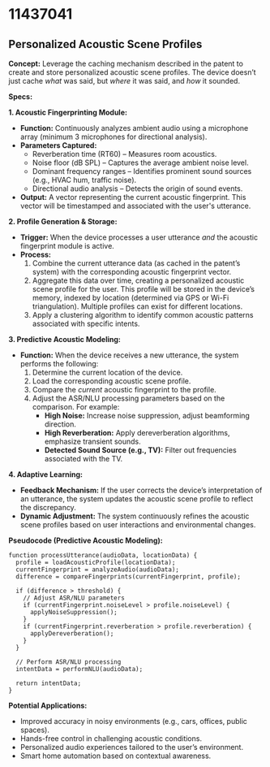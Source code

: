 # 11437041

## Personalized Acoustic Scene Profiles

**Concept:** Leverage the caching mechanism described in the patent to create and store personalized acoustic scene profiles. The device doesn’t just cache *what* was said, but *where* it was said, and *how* it sounded.

**Specs:**

**1. Acoustic Fingerprinting Module:**

*   **Function:** Continuously analyzes ambient audio using a microphone array (minimum 3 microphones for directional analysis).
*   **Parameters Captured:**
    *   Reverberation time (RT60) – Measures room acoustics.
    *   Noise floor (dB SPL) –  Captures the average ambient noise level.
    *   Dominant frequency ranges – Identifies prominent sound sources (e.g., HVAC hum, traffic noise).
    *   Directional audio analysis – Detects the origin of sound events.
*   **Output:**  A vector representing the current acoustic fingerprint.  This vector will be timestamped and associated with the user's utterance.

**2. Profile Generation & Storage:**

*   **Trigger:** When the device processes a user utterance *and* the acoustic fingerprint module is active.
*   **Process:**
    1.  Combine the current utterance data (as cached in the patent’s system) with the corresponding acoustic fingerprint vector.
    2.  Aggregate this data over time, creating a personalized acoustic scene profile for the user. This profile will be stored in the device’s memory, indexed by location (determined via GPS or Wi-Fi triangulation).  Multiple profiles can exist for different locations.
    3.  Apply a clustering algorithm to identify common acoustic patterns associated with specific intents.

**3. Predictive Acoustic Modeling:**

*   **Function:** When the device receives a new utterance, the system performs the following:
    1.  Determine the current location of the device.
    2.  Load the corresponding acoustic scene profile.
    3.  Compare the *current* acoustic fingerprint to the profile.
    4.  Adjust the ASR/NLU processing parameters based on the comparison.  For example:
        *   **High Noise:** Increase noise suppression, adjust beamforming direction.
        *   **High Reverberation:** Apply dereverberation algorithms, emphasize transient sounds.
        *   **Detected Sound Source (e.g., TV):**  Filter out frequencies associated with the TV.

**4. Adaptive Learning:**

*   **Feedback Mechanism:**  If the user corrects the device’s interpretation of an utterance, the system updates the acoustic scene profile to reflect the discrepancy.
*   **Dynamic Adjustment:** The system continuously refines the acoustic scene profiles based on user interactions and environmental changes.

**Pseudocode (Predictive Acoustic Modeling):**

```
function processUtterance(audioData, locationData) {
  profile = loadAcousticProfile(locationData);
  currentFingerprint = analyzeAudio(audioData);
  difference = compareFingerprints(currentFingerprint, profile);

  if (difference > threshold) {
    // Adjust ASR/NLU parameters
    if (currentFingerprint.noiseLevel > profile.noiseLevel) {
      applyNoiseSuppression();
    }
    if (currentFingerprint.reverberation > profile.reverberation) {
      applyDereverberation();
    }
  }

  // Perform ASR/NLU processing
  intentData = performNLU(audioData);

  return intentData;
}
```

**Potential Applications:**

*   Improved accuracy in noisy environments (e.g., cars, offices, public spaces).
*   Hands-free control in challenging acoustic conditions.
*   Personalized audio experiences tailored to the user’s environment.
*   Smart home automation based on contextual awareness.